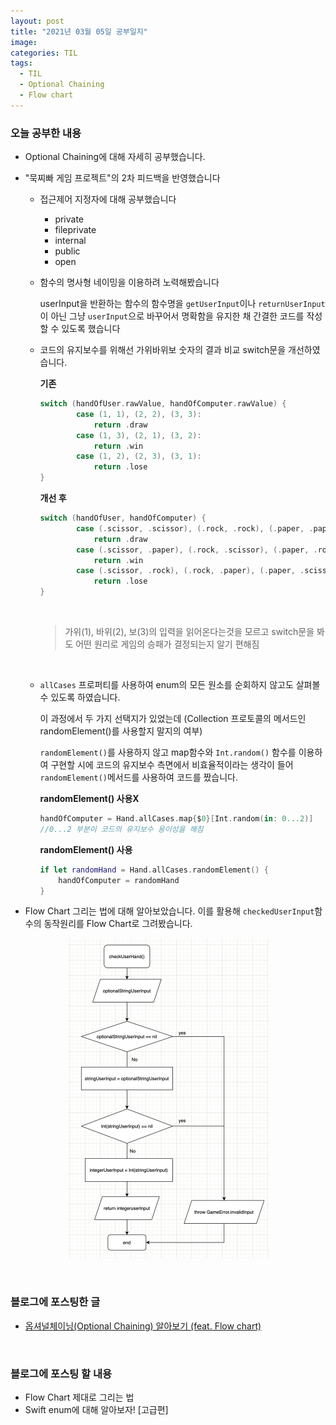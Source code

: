 ```yaml
---
layout: post
title: "2021년 03월 05일 공부일지"
image:
categories: TIL
tags:
  - TIL
  - Optional Chaining
  - Flow chart
---
```


### 오늘 공부한 내용

- Optional Chaining에 대해 자세히 공부했습니다.

- "묵찌빠 게임 프로젝트"의 2차 피드백을 반영했습니다

  - 접근제어 지정자에 대해 공부했습니다 

    - private
    - fileprivate
    - internal
    - public
    - open

  - 함수의 명사형 네이밍을 이용하려 노력해봤습니다

    userInput을 반환하는 함수의 함수명을 `getUserInput`이나 `returnUserInput`이 아닌 그냥 `userInput`으로 바꾸어서 명확함을 유지한 채 간결한 코드를 작성할 수 있도록 했습니다

  - 코드의 유지보수를 위해선 가위바위보 숫자의 결과 비교 switch문을 개선하였습니다.

    **기존**

    ```swift
    switch (handOfUser.rawValue, handOfComputer.rawValue) {
            case (1, 1), (2, 2), (3, 3):
                return .draw
            case (1, 3), (2, 1), (3, 2):
                return .win
            case (1, 2), (2, 3), (3, 1):
                return .lose
    }
    ```

    **개선 후**

    ```swift
    switch (handOfUser, handOfComputer) {
            case (.scissor, .scissor), (.rock, .rock), (.paper, .paper):
                return .draw
            case (.scissor, .paper), (.rock, .scissor), (.paper, .rock):
                return .win
            case (.scissor, .rock), (.rock, .paper), (.paper, .scissor):
                return .lose
    }
    ```

    <br/>

    > 가위(1), 바위(2), 보(3)의 입력을 읽어온다는것을 모르고 switch문을 봐도 어떤 원리로 게임의 승패가 결정되는지 알기 편해짐

    <br/>

  - `allCases` 프로퍼티를 사용하여 enum의 모든 원소를 순회하지 않고도 살펴볼 수 있도록 하였습니다.

    이 과정에서 두 가지 선택지가 있었는데 (Collection 프로토콜의 메서드인 randomElement()를 사용할지 말지의 여부)

    `randomElement()`를 사용하지 않고 map함수와 `Int.random()` 함수를 이용하여 구현할 시에 코드의 유지보수 측면에서 비효율적이라는 생각이 들어 `randomElement()`메서드를 사용하여 코드를 짰습니다.

    **randomElement() 사용X**

    ```swift
    handOfComputer = Hand.allCases.map{$0}[Int.random(in: 0...2)]
    //0...2 부분이 코드의 유지보수 용이성을 해침
    
    ```

    **randomElement() 사용**

    ```swift
    if let randomHand = Hand.allCases.randomElement() {
    	handOfComputer = randomHand
    }
    ```

- Flow Chart 그리는 법에 대해 알아보았습니다. 이를 활용해 `checkedUserInput`함수의 동작원리를 Flow Chart로 그려봤습니다.

  

<p align="center"><img src="../../assets/images/posts/checkedUserInputLogic.png " alt="checkedUserInputLogic" style="zoom:50%;" /></p>

<br/>

### 블로그에 포스팅한 글

- [옵셔널체이닝(Optional Chaining) 알아보기 (feat. Flow chart)](https://neph3779.github.io/swift/%EC%98%B5%EC%85%94%EB%84%90%EC%B2%B4%EC%9D%B4%EB%8B%9D(Optional-Chaining)/)

<br/>

### 블로그에 포스팅 할 내용

- Flow Chart 제대로 그리는 법
- Swift enum에 대해 알아보자! [고급편]

<br/>

